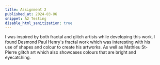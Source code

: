 ```yaml
---
title: Assignment 2
published_at: 2024-03-06
snippet: A2 Testing
disable_html_sanitization: true
---
```

I was inspired by both fractal and glitch artists while developing this work. I found Desmond Paul Henry's fractal work which was interesting with his use of shapes and colour to create his artworks. As well as Mathieu St-Pierre glitch art which also showcases colours that are bright and eyecatching.